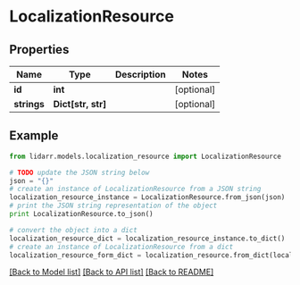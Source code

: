 # LocalizationResource


## Properties
Name | Type | Description | Notes
------------ | ------------- | ------------- | -------------
**id** | **int** |  | [optional] 
**strings** | **Dict[str, str]** |  | [optional] 

## Example

```python
from lidarr.models.localization_resource import LocalizationResource

# TODO update the JSON string below
json = "{}"
# create an instance of LocalizationResource from a JSON string
localization_resource_instance = LocalizationResource.from_json(json)
# print the JSON string representation of the object
print LocalizationResource.to_json()

# convert the object into a dict
localization_resource_dict = localization_resource_instance.to_dict()
# create an instance of LocalizationResource from a dict
localization_resource_form_dict = localization_resource.from_dict(localization_resource_dict)
```
[[Back to Model list]](../README.md#documentation-for-models) [[Back to API list]](../README.md#documentation-for-api-endpoints) [[Back to README]](../README.md)


